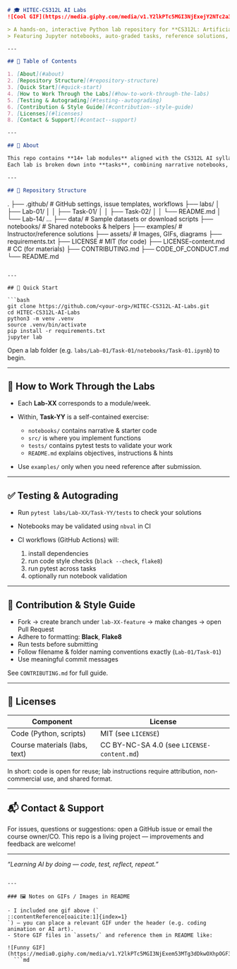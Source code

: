 ```markdown
# 🎓 HITEC-CS312L AI Labs
![Cool GIF](https://media.giphy.com/media/v1.Y2lkPTc5MGI3NjExejY2NTc2a3RpdmVwcmlxbmpwanVybHJ1NnUxczd6anR1c3R3OWMzcyZlcD12MV9naWZzX3NlYXJjaCZjdD1n/Lny6Rw04nsOOc/giphy.gif)

> A hands-on, interactive Python lab repository for **CS312L: Artificial Intelligence Lab** at HITEC University  
> Featuring Jupyter notebooks, auto-graded tasks, reference solutions, and learning support

---

## 🧭 Table of Contents

1. [About](#about)  
2. [Repository Structure](#repository-structure)  
3. [Quick Start](#quick-start)  
4. [How to Work Through the Labs](#how-to-work-through-the-labs)  
5. [Testing & Autograding](#testing--autograding)  
6. [Contribution & Style Guide](#contribution--style-guide)  
7. [Licenses](#licenses)  
8. [Contact & Support](#contact--support)  

---

## 🧠 About

This repo contains **14+ lab modules** aligned with the CS312L AI syllabus — from Python fundamentals and search algorithms to machine learning and deep learning.  
Each lab is broken down into **tasks**, combining narrative notebooks, coding skeletons, and automated tests to ensure an interactive and structured learning experience.  

---

## 📁 Repository Structure

```

.
├── .github/                   # GitHub settings, issue templates, workflows
├── labs/
│   ├── Lab-01/
│   │   ├── Task-01/
│   │   ├── Task-02/
│   │   └── README.md
│   └── Lab-14/ …
├── data/                      # Sample datasets or download scripts
├── notebooks/                 # Shared notebooks & helpers
├── examples/                  # Instructor/reference solutions
├── assets/                    # Images, GIFs, diagrams
├── requirements.txt
├── LICENSE                    # MIT (for code)
├── LICENSE-content.md         # CC (for materials)
├── CONTRIBUTING.md
├── CODE_OF_CONDUCT.md
└── README.md

````

---

## 🚀 Quick Start

```bash
git clone https://github.com/<your-org>/HITEC-CS312L-AI-Labs.git
cd HITEC-CS312L-AI-Labs
python3 -m venv .venv
source .venv/bin/activate
pip install -r requirements.txt
jupyter lab
````

Open a lab folder (e.g. `labs/Lab-01/Task-01/notebooks/Task-01.ipynb`) to begin.

---

## 🎯 How to Work Through the Labs

* Each **Lab-XX** corresponds to a module/week.
* Within, **Task-YY** is a self-contained exercise:

  * `notebooks/` contains narrative & starter code
  * `src/` is where you implement functions
  * `tests/` contains pytest tests to validate your work
  * `README.md` explains objectives, instructions & hints
* Use `examples/` only when you need reference after submission.

---

## ✅ Testing & Autograding

* Run `pytest labs/Lab-XX/Task-YY/tests` to check your solutions
* Notebooks may be validated using `nbval` in CI
* CI workflows (GitHub Actions) will:

  1. install dependencies
  2. run code style checks (`black --check`, `flake8`)
  3. run pytest across tasks
  4. optionally run notebook validation

---

## 🤝 Contribution & Style Guide

* Fork → create branch under `lab-XX-feature` → make changes → open Pull Request
* Adhere to formatting: **Black**, **Flake8**
* Run tests before submitting
* Follow filename & folder naming conventions exactly (`Lab-01/Task-01`)
* Use meaningful commit messages

See `CONTRIBUTING.md` for full guide.

---

## 📝 Licenses

| Component                     | License                                    |
| ----------------------------- | ------------------------------------------ |
| Code (Python, scripts)        | MIT (see `LICENSE`)                        |
| Course materials (labs, text) | CC BY-NC-SA 4.0 (see `LICENSE-content.md`) |

In short: code is open for reuse; lab instructions require attribution, non-commercial use, and shared format.

---

## 📬 Contact & Support

For issues, questions or suggestions: open a GitHub issue or email the course owner/CO.
This repo is a living project — improvements and feedback are welcome!

---

*“Learning AI by doing — code, test, reflect, repeat.”*

````

---

### 🖼 Notes on GIFs / Images in README

- I included one gif above (`
::contentReference[oaicite:1]{index=1}
`) — you can place a relevant GIF under the header (e.g. coding animation or AI art).  
- Store GIF files in `assets/` and reference them in README like:

![Funny GIF](https://media0.giphy.com/media/v1.Y2lkPTc5MGI3NjExem53MTg3dDkwOXhpOGF3NTJkbDJrcjN1bHB5aWswdDZ6OGdrNGVqOCZlcD12MV9pbnRlcm5hbF9naWZfYnlfaWQmY3Q9Zw/dZX3AduGrY3uJ7qCsx/giphy.gif)
  ```md
````

